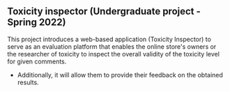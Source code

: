 ## Toxicity inspector (Undergraduate project - Spring 2022)
 This project introduces a web-based application (Toxicity Inspector) to serve as an 
evaluation platform that enables the online store's owners or the researcher of toxicity to inspect the overall 
validity of the toxicity level for given comments. 
- Additionally, it will allow them to provide their feedback on the obtained results. 
